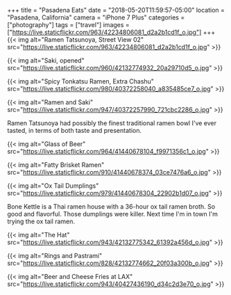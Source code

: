 +++
title = "Pasadena Eats"
date = "2018-05-20T11:59:57-05:00"
location = "Pasadena, California"
camera = "iPhone 7 Plus"
categories = ["photography"]
tags = ["travel"]
images = ["https://live.staticflickr.com/963/42234806081_d2a2b1cd1f_o.jpg"]
+++
{{< img alt="Ramen Tatsunoya, Street View 02" src="https://live.staticflickr.com/963/42234806081_d2a2b1cd1f_o.jpg" >}}
<!--more-->

{{< img alt="Saki, opened" src="https://live.staticflickr.com/960/42132774932_20a29710d5_o.jpg" >}}

{{< img alt="Spicy Tonkatsu Ramen, Extra Chashu" src="https://live.staticflickr.com/980/40372258040_a835485ce7_o.jpg" >}}

{{< img alt="Ramen and Saki" src="https://live.staticflickr.com/947/40372257990_721cbc2286_o.jpg" >}}

Ramen Tatsunoya had possibly the finest traditional ramen bowl I've ever tasted, in terms of both taste and presentation.

{{< img alt="Glass of Beer" src="https://live.staticflickr.com/964/41440678104_f9971356c1_o.jpg" >}}

{{< img alt="Fatty Brisket Ramen" src="https://live.staticflickr.com/910/41440678374_03ce7476a6_o.jpg" >}}

{{< img alt="Ox Tail Dumplings" src="https://live.staticflickr.com/979/41440678304_22902b1d07_o.jpg" >}}

Bone Kettle is a Thai ramen house with a 36-hour ox tail ramen broth. So good and flavorful. Those dumplings were killer. Next time I'm in town I'm trying the ox tail ramen.

{{< img alt="The Hat" src="https://live.staticflickr.com/943/42132775342_61392a456d_o.jpg" >}}

{{< img alt="Rings and Pastrami" src="https://live.staticflickr.com/828/42132774662_20f03a300b_o.jpg" >}}

{{< img alt="Beer and Cheese Fries at LAX" src="https://live.staticflickr.com/943/40427436190_d34c2d3e70_o.jpg" >}}

